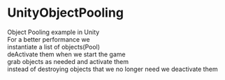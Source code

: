 # UnityObjectPooling
 Object Pooling example in Unity  
 For a better performance we  
 instantiate a list of objects(Pool)  
 deActivate them when we start the game  
 grab objects as needed and activate them  
 instead of destroying objects that we no longer need we deactivate them
